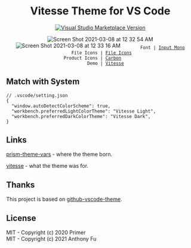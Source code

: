 <h1 align="center">Vitesse Theme for VS Code</h1>

<p align="center">
<a href="https://marketplace.visualstudio.com/items?itemName=antfu.theme-vitesse" target="__blank"><img src="https://img.shields.io/visual-studio-marketplace/v/antfu.theme-vitesse.svg?color=4d9375&amp;label=Marketplace&logo=visual-studio-code" alt="Visual Studio Marketplace Version" /></a>
</p>

<p align="center">
<img alt="Screen Shot 2021-03-08 at 12 32 54 AM" src="https://user-images.githubusercontent.com/11247099/110247185-ed26b380-7fa5-11eb-8fce-6c224bb6ef26.png">
<img alt="Screen Shot 2021-03-08 at 12 33 16 AM" src="https://user-images.githubusercontent.com/11247099/110247187-f1eb6780-7fa5-11eb-9258-620309e20961.png">
<sub><samp>&nbsp;&nbsp;&nbsp;&nbsp;&nbsp;&nbsp;&nbsp;Font | <a href="http://input.fontbureau.com/">Input Mono</a><br>
&nbsp;File Icons | <a href="https://marketplace.visualstudio.com/items?itemName=file-icons.file-icons">File Icons</a><br>
Product Icons | <a href="https://github.com/antfu/vscode-icons-carbon">Carbon</a>&nbsp;&nbsp;&nbsp;&nbsp;&nbsp;&nbsp;<br>
&nbsp;&nbsp;&nbsp;&nbsp;&nbsp;&nbsp;&nbsp;&nbsp;&nbsp;&nbsp;Demo | <a href="https://github.com/antfu/vitesse">Vitesse</a>&nbsp;&nbsp;&nbsp;&nbsp;&nbsp;&nbsp;</samp></sub>
</p>

## Match with System

<!--eslint-skip-->

```jsonc
// .vscode/setting.json
{
  "window.autoDetectColorScheme": true,
  "workbench.preferredLightColorTheme": "Vitesse Light",
  "workbench.preferredDarkColorTheme": "Vitesse Dark",
}
```

## Links

[prism-theme-vars](https://github.com/antfu/prism-theme-vars) - where the theme born.

[vitesse](https://github.com/antfu/vitesse) - what the theme was for.

## Thanks

This project is based on [github-vscode-theme](https://github.com/primer/github-vscode-theme).

## License

MIT - Copyright (c) 2020 Primer <br>
MIT - Copyright (c) 2021 Anthony Fu

